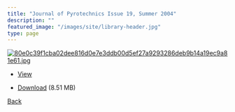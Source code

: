 ```yaml
---
title: "Journal of Pyrotechnics Issue 19, Summer 2004"
description: ""
featured_image: "/images/site/library-header.jpg"
type: page
---
```


<a href="https://drive.google.com/uc?export=view&id=1tjyB0iareKiR4-m1tj4Lx3JhgwH1z3kK" target="_blank">![80e0c39f1cba02dee816d0e7e3ddb00d5ef27a9293286deb9b14a19ec9a81e61.jpg](https://drive.google.com/uc?export=view&id=1VWI5e7Il2mz2T0TlSfEcS5O-hgTLojbb)</a>
* <a href="https://drive.google.com/uc?export=view&id=1tjyB0iareKiR4-m1tj4Lx3JhgwH1z3kK" target="_blank">View</a>

* [Download](https://drive.google.com/uc?export=download&id=1tjyB0iareKiR4-m1tj4Lx3JhgwH1z3kK) (8.51 MB)

[Back](/library/)
